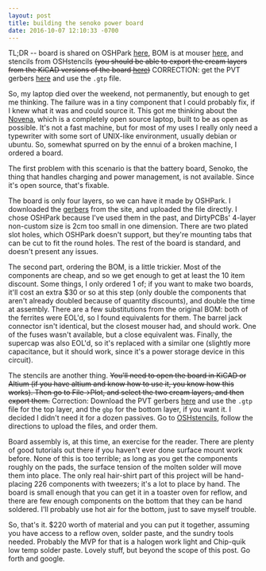 ```yaml
---
layout: post
title: building the senoko power board
date: 2016-10-07 12:10:33 -0700
---
```


TL;DR -- board is shared on OSHPark [here](https://oshpark.com/shared_projects/x3IpMg2U), BOM is at mouser [here](http://www.mouser.com/ProjectManager/ProjectDetail.aspx?AccessID=6572045792), and stencils from OSHstencils <strike>(you should be able to export the cream layers from the KiCAD versions of the board [here](http://bunniefoo.com/novena/novena-accessories-kicad.zip))</strike> CORRECTION: get the PVT gerbers [here](http://bunniefoo.com/novena/pvt2_release/gerbers-senoko_pvt1.zip) and use the `.gtp` file.

So, my laptop died over the weekend, not permanently, but enough to get me thinking. The failure was in a tiny component that I could probably fix, if I knew what it was and could source it. This got me thinking about the [Novena](https://www.kosagi.com/w/index.php?title=Novena_Main_Page), which is a completely open source laptop, built to be as open as possible. It's not a fast machine, but for most of my uses I really only need a typewriter with some sort of UNIX-like environment, usually debian or ubuntu. So, somewhat spurred on by the ennui of a broken machine, I ordered a board.

The first problem with this scenario is that the battery board, Senoko, the thing that handles charging and power management, is not available. Since it's open source, that's fixable.

The board is only four layers, so we can have it made by OSHPark. I downloaded the [gerbers](http://bunniefoo.com/novena/pvt2_release/gerbers-senoko_pvt1.zip) from the site, and uploaded the file directly. I chose OSHPark because I've used them in the past, and DirtyPCBs' 4-layer non-custom size is 2cm too small in one dimension. There are two plated slot holes, which OSHPark doesn't support, but they're mounting tabs that can be cut to fit the round holes. The rest of the board is standard, and doesn't present any issues.

The second part, ordering the BOM, is a little trickier. Most of the components are cheap, and so we get enough to get at least the 10 item discount. Some things, I only ordered 1 of; if you want to make two boards, it'll cost an extra $30 or so at this step (only double the components that aren't already doubled because of quantity discounts), and double the time at assembly. There are a few substitutions from the original BOM: both of the ferrites were EOL'd, so I found equivalents for them. The barrel jack connector isn't identical, but the closest mouser had, and should work. One of the fuses wasn't available, but a close equivalent was. Finally, the supercap was also EOL'd, so it's replaced with a similar one (slightly more capacitance, but it should work, since it's a power storage device in this circuit).

The stencils are another thing. <strike>You'll need to open the board in KiCAD or Altium (if you have altium and know how to use it, you know how this works). Then go to File->Plot, and select the two cream layers, and then export them.</strike> Correction: Download the PVT gerbers [here](http://bunniefoo.com/novena/pvt2_release/gerbers-senoko_pvt1.zip) and use the `.gtp` file for the top layer, and the `gbp` for the bottom layer, if you want it. I decided I didn't need it for a dozen passives. Go to [OSHstencils](https://www.oshstencils.com), follow the directions to upload the files, and order them.

Board assembly is, at this time, an exercise for the reader. There are plenty of good tutorials out there if you haven't ever done surface mount work before. None of this is too terrible; as long as you get the components roughly on the pads, the surface tension of the molten solder will move them into place. The only real hair-shirt part of this project will be hand-placing 226 components with tweezers; it's a lot to place by hand. The board is small enough that you can get it in a toaster oven for reflow, and there are few enough components on the bottom that they can be hand soldered. I'll probably use hot air for the bottom, just to save myself trouble.

So, that's it. $220 worth of material and you can put it together, assuming you have access to a reflow oven, solder paste, and the sundry tools needed. Probably the MVP for that is a halogen work light and Chip-quik low temp solder paste. Lovely stuff, but beyond the scope of this post. Go forth and google.
